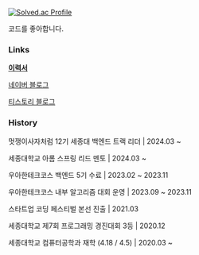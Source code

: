[![Solved.ac Profile](http://mazassumnida.wtf/api/v2/generate_badge?boj=kokodak)](https://solved.ac/kokodak/)

코드를 좋아합니다.

### Links

[**이력서**](https://kokodak.notion.site/SEUNG-YONG-LEE-f813ea0535224e3aad33cf623ed46d6e)

[네이버 블로그](https://blog.naver.com/raylee00)

[티스토리 블로그](https://kokodakadokok.tistory.com/)

### History

멋쟁이사자처럼 12기 세종대 백엔드 트랙 리더 | 2024.03 ~

세종대학교 아롬 스프링 리드 멘토 | 2024.03 ~

우아한테크코스 백엔드 5기 수료 | 2023.02 ~ 2023.11

우아한테크코스 내부 알고리즘 대회 운영 | 2023.09 ~ 2023.11

스타트업 코딩 페스티벌 본선 진출 | 2021.03

세종대학교 제7회 프로그래밍 경진대회 3등 | 2020.12

세종대학교 컴퓨터공학과 재학 (4.18 / 4.5) | 2020.03 ~
